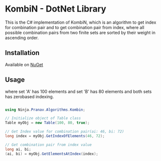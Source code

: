 # KombiN - DotNet Library

This is the C# implementation of KombiN, which is an algorithm to get index for combination pair and to get combination pair from index, where all possible combination pairs from two finite sets are sorted by their weight in ascending order.

## Installation

Available on [NuGet](https://www.nuget.org/packages/Ninja.Pranav.Algorithms.Kombin)

## Usage

where set 'A' has 100 elements and set 'B' has 80 elements and both sets has zerobased indexing.

```cs

using Ninja.Pranav.Algorithms.Kombin;

// Initialize object of Table class
Table myObj = new Table(100, 80, true);

// Get Index value for combination pair(ai: 46, bi: 72)
long index = myObj.GetIndexOfElements(46, 72);

// Get combination pair from index value
long ai, bi;
(ai, bi) = myObj.GetElementsAtIndex(index);

```
